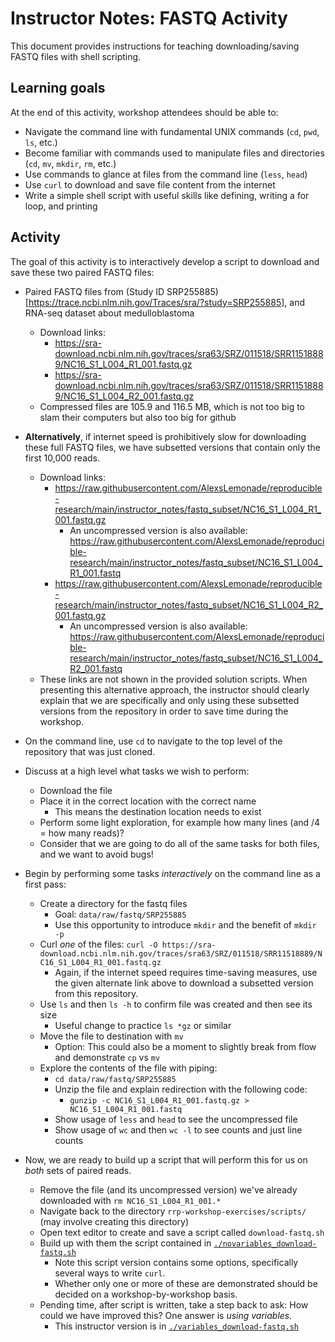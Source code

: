 # Instructor Notes: FASTQ Activity

This document provides instructions for teaching downloading/saving FASTQ files with shell scripting.

## Learning goals

At the end of this activity, workshop attendees should be able to:

+ Navigate the command line with fundamental UNIX commands (`cd`, `pwd`, `ls`, etc.)
+ Become familiar with commands used to manipulate files and directories (`cd`, `mv`, `mkdir`, `rm`, etc.)
+ Use commands to glance at files from the command line (`less`, `head`)
+ Use `curl` to download and save file content from the internet
+ Write a simple shell script with useful skills like defining, writing a for loop, and printing


## Activity

The goal of this activity is to interactively develop a script to download and save these two paired FASTQ files:

+ Paired FASTQ files from (Study ID SRP255885)[https://trace.ncbi.nlm.nih.gov/Traces/sra/?study=SRP255885], and RNA-seq dataset about medulloblastoma
  + Download links:
    + https://sra-download.ncbi.nlm.nih.gov/traces/sra63/SRZ/011518/SRR11518889/NC16_S1_L004_R1_001.fastq.gz
    + https://sra-download.ncbi.nlm.nih.gov/traces/sra63/SRZ/011518/SRR11518889/NC16_S1_L004_R2_001.fastq.gz
  + Compressed files are 105.9 and 116.5 MB, which is not too big to slam their computers but also too big for github

+ **Alternatively**, if internet speed is prohibitively slow for downloading these full FASTQ files, we have subsetted versions that contain only the first 10,000 reads.
  + Download links:
    + https://raw.githubusercontent.com/AlexsLemonade/reproducible-research/main/instructor_notes/fastq_subset/NC16_S1_L004_R1_001.fastq.gz
      + An uncompressed version is also available: https://raw.githubusercontent.com/AlexsLemonade/reproducible-research/main/instructor_notes/fastq_subset/NC16_S1_L004_R1_001.fastq
    + https://raw.githubusercontent.com/AlexsLemonade/reproducible-research/main/instructor_notes/fastq_subset/NC16_S1_L004_R2_001.fastq.gz
      + An uncompressed version is also available: https://raw.githubusercontent.com/AlexsLemonade/reproducible-research/main/instructor_notes/fastq_subset/NC16_S1_L004_R2_001.fastq
  + These links are not shown in the provided solution scripts.
  When presenting this alternative approach, the instructor should clearly explain that we are specifically and only using these subsetted versions from the repository in order to save time during the workshop.



+ On the command line, use `cd` to navigate to the top level of the repository that was just cloned.
+ Discuss at a high level what tasks we wish to perform:
  + Download the file
  + Place it in the correct location with the correct name
    + This means the destination location needs to exist
  + Perform some light exploration, for example how many lines (and /4 = how many reads)?
  + Consider that we are going to do all of the same tasks for both files, and we want to avoid bugs!
+ Begin by performing some tasks _interactively_ on the command line as a first pass:
  + Create a directory for the fastq files
    + Goal: `data/raw/fastq/SRP255885`
    + Use this opportunity to introduce `mkdir` and the benefit of `mkdir -p`
  + Curl _one_ of the files: `curl -O https://sra-download.ncbi.nlm.nih.gov/traces/sra63/SRZ/011518/SRR11518889/NC16_S1_L004_R1_001.fastq.gz`
    + Again, if the internet speed requires time-saving measures, use the given alternate link above to download a subsetted version from this repository.
  + Use `ls` and then `ls -h` to confirm file was created and then see its size
    + Useful change to practice `ls *gz` or similar
  + Move the file to destination with `mv`
    + Option: This could also be a moment to slightly break from flow and demonstrate `cp` vs `mv`
  + Explore the contents of the file with piping:
    + `cd data/raw/fastq/SRP255885`
    + Unzip the file and explain redirection with the following code:
      + `gunzip -c NC16_S1_L004_R1_001.fastq.gz > NC16_S1_L004_R1_001.fastq`
    + Show usage of `less` and `head` to see the uncompressed file
    + Show usage of `wc` and then `wc -l` to see counts and just line counts
+ Now, we are ready to build up a script that will perform this for us on _both_ sets of paired reads.
  + Remove the file (and its uncompressed version) we've already downloaded with `rm NC16_S1_L004_R1_001.*`
  + Navigate back to the directory `rrp-workshop-exercises/scripts/` (may involve creating this directory)
  + Open text editor to create and save a script called `download-fastq.sh`
  + Build up with them the script contained in [`./novariables_download-fastq.sh`](./novariables_download-fastq.sh)
    + Note this script version contains some options, specifically several ways to write `curl`.
    + Whether only one or more of these are demonstrated should be decided on a workshop-by-workshop basis.
  + Pending time, after script is written, take a step back to ask: How could we have improved this? One answer is _using variables._
    + This instructor version is in [`./variables_download-fastq.sh`](./variables_download-fastq.sh)





